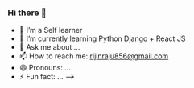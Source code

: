 ### Hi there 👋

- 🔭 I’m a Self learner
- 🌱 I’m currently learning Python Django + React JS
- 💬 Ask me about ...
- 📫 How to reach me: rijinraju856@gmail.com
- 😄 Pronouns: ...
- ⚡ Fun fact: ...
-->
